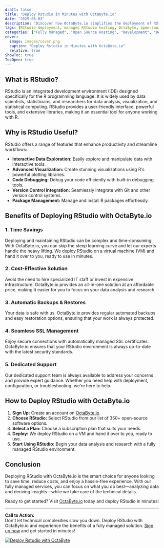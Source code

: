 ```yaml
---
draft: false
title: "Deploy Rstudio in Minutes with OctaByte.io"
date: "2025-03-03"
description: "Discover how OctaByte.io simplifies the deployment of RStudio, a powerful open-source IDE for R programming. Save time, reduce costs, and enjoy seamless management with OctaByte's fully managed services."
tags: [RStudio deployment, managed RStudio hosting, OctaByte, open-source software management, R programming IDE, cost-effective RStudio hosting, automated backups, SSL management, RStudio support]
categories: ["Fully managed", "Open Source Hosting", "Development", "Dev Tools", "Rstudio"]
cover:
  image: images/cover.png
  caption: "Deploy Rstudio in Minutes with OctaByte.io"
  relative: true
ShowToc: true
TocOpen: true
---
```



## What is RStudio?

RStudio is an integrated development environment (IDE) designed specifically for the R programming language. It is widely used by data scientists, statisticians, and researchers for data analysis, visualization, and statistical computing. RStudio provides a user-friendly interface, powerful tools, and extensive libraries, making it an essential tool for anyone working with R.

## Why is RStudio Useful?

RStudio offers a range of features that enhance productivity and streamline workflows:

- **Interactive Data Exploration:** Easily explore and manipulate data with interactive tools.
- **Advanced Visualization:** Create stunning visualizations using R's powerful plotting libraries.
- **Code Debugging:** Debug your code efficiently with built-in debugging tools.
- **Version Control Integration:** Seamlessly integrate with Git and other version control systems.
- **Package Management:** Manage and install R packages effortlessly.

## Benefits of Deploying RStudio with OctaByte.io

### 1. **Time Savings**
Deploying and maintaining RStudio can be complex and time-consuming. With OctaByte.io, you can skip the steep learning curve and let our experts handle the heavy lifting. We deploy RStudio on a virtual machine (VM) and hand it over to you, ready to use in minutes.

### 2. **Cost-Effective Solution**
Avoid the need to hire specialized IT staff or invest in expensive infrastructure. OctaByte.io provides an all-in-one solution at an affordable price, making it easier for you to focus on your data analysis and research.

### 3. **Automatic Backups & Restores**
Your data is safe with us. OctaByte.io provides regular automated backups and easy restoration options, ensuring that your work is always protected.

### 4. **Seamless SSL Management**
Enjoy secure connections with automatically managed SSL certificates. OctaByte.io ensures that your RStudio environment is always up-to-date with the latest security standards.

### 5. **Dedicated Support**
Our dedicated support team is always available to address your concerns and provide expert guidance. Whether you need help with deployment, configuration, or troubleshooting, we're here to help.

## How to Deploy RStudio with OctaByte.io

1. **Sign Up:** Create an account on [OctaByte.io](https://octabyte.io).
2. **Choose RStudio:** Select RStudio from our list of 350+ open-source software options.
3. **Select a Plan:** Choose a subscription plan that suits your needs.
4. **Deploy:** We deploy RStudio on a VM and hand it over to you, ready to use.
5. **Start Using RStudio:** Begin your data analysis and research with a fully managed RStudio environment.

## Conclusion

Deploying RStudio with OctaByte.io is the smart choice for anyone looking to save time, reduce costs, and enjoy a hassle-free experience. With our fully managed services, you can focus on what you do best—analyzing data and deriving insights—while we take care of the technical details.

Ready to get started? Visit [OctaByte.io](https://octabyte.io) today and deploy RStudio in minutes!

---

**Call to Action:**  
Don't let technical complexities slow you down. Deploy RStudio with OctaByte.io and experience the benefits of a fully managed solution. [Sign up now](https://octabyte.io) and get started in minutes!

[![Deploy Rstudio with OctaByte](/images/deploy-on-octabyte.png)](https://octabyte.io/fully-managed-open-source-services/development/dev-tools/rstudio)